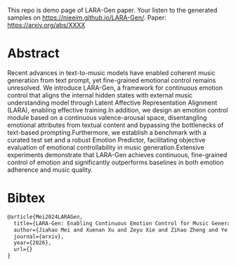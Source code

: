 This repo is demo page of LARA-Gen paper. Your listen to the generated samples on https://nieeim.github.io/LARA-Gen/.
Paper: https://arxiv.org/abs/XXXX

# Abstract
Recent advances in text-to-music models have enabled coherent music generation from text prompt, yet fine-grained emotional control remains unresolved. We introduce LARA-Gen, a framework for continuous emotion control that aligns the internal hidden states with external music understanding model through Latent Affective Representation Alignment (LARA), enabling effective training.In addition, we design an emotion control module based on a continuous valence-arousal space, disentangling emotional attributes from textual content and bypassing the bottlenecks of text-based prompting.Furthermore, we establish a benchmark with a curated test set and a robust Emotion Predictor, facilitating objective evaluation of emotional controllability in music generation.Extensive experiments demonstrate that LARA-Gen achieves continuous, fine-grained control of emotion and significantly outperforms baselines in both emotion adherence and music quality.
# Bibtex
```latex
@article{Mei2024LARAGen,
  title={LARA-Gen: Enabling Continuous Emotion Control for Music Generation Models via Latent Affective Representation Alignment},
  author={Jiahao Mei and Xuenan Xu and Zeyu Xie and Zihao Zheng and Ye Tao and Yue Ding and Mengyue Wu},
  journal={arxiv},
  year={2026},
  url={}
}
```
